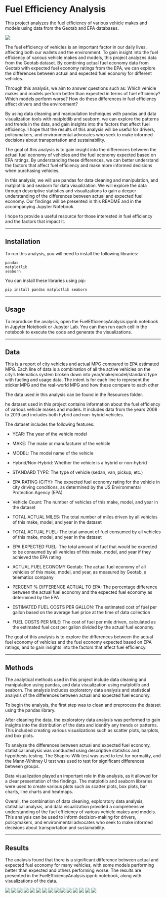# Fuel Efficiency Analysis
This project analyzes the fuel efficiency of various vehicle makes and models using data from the Geotab and EPA databases.

![](./Images/FuelEfficiency.jpg)

The fuel efficiency of vehicles is an important factor in our daily lives, affecting both our wallets and the environment. To gain insight into the fuel efficiency of various vehicle makes and models, this project analyzes data from the Geotab dataset. By combining actual fuel economy data from Geotab with expected fuel economy ratings from the EPA, we can explore the differences between actual and expected fuel economy for different vehicles.

Through this analysis, we aim to answer questions such as: Which vehicle makes and models perform better than expected in terms of fuel efficiency? Which models perform worse? How do these differences in fuel efficiency affect drivers and the environment?

By using data cleaning and manipulation techniques with pandas and data visualization tools with matplotlib and seaborn, we can explore the patterns and trends in the data, and gain insights into the factors that affect fuel efficiency. I hope that the results of this analysis will be useful for drivers, policymakers, and environmental advocates who seek to make informed decisions about transportation and sustainability.

The goal of this analysis is to gain insight into the differences between the actual fuel economy of vehicles and the fuel economy expected based on EPA ratings. By understanding these differences, we can better understand the factors that affect fuel efficiency and make more informed decisions when purchasing vehicles.

In this analysis, we will use pandas for data cleaning and manipulation, and matplotlib and seaborn for data visualization. We will explore the data through descriptive statistics and visualizations to gain a deeper understanding of the differences between actual and expected fuel economy. Our findings will be presented in this README and in the accompanying Jupyter Notebook.

I hope to provide a useful resource for those interested in fuel efficiency and the factors that impact it.

---

## Installation
To run this analysis, you will need to install the following libraries:

    pandas
    matplotlib
    seaborn
    
You can install these libraries using pip:

    pip install pandas matplotlib seaborn
    
---

## Usage
To reproduce the analysis, open the FuelEfficiencyAnalysis.ipynb notebook in Jupyter Notebook or Jupyter Lab. You can then run each cell in the notebook to execute the code and generate the visualizations.

---

## Data

This is a report of city vehicles and actual MPG compared to EPA estimated MPG. Each line of data is a combination of all the active vehicles on the city’s telematics system broken down into year/make/model/standard type with fueling and usage data. The intent is for each line to represent the sticker MPG and the real-world MPG and how these compare to each other


The data used in this analysis can be found in the Resources folder. 

he dataset used in this project contains information about the fuel efficiency of various vehicle makes and models. It includes data from the years 2008 to 2019 and includes both hybrid and non-hybrid vehicles.

The dataset includes the following features:

- YEAR: The year of the vehicle model

- MAKE: The make or manufacturer of the vehicle

- MODEL: The model name of the vehicle

- Hybrid/Non-Hybrid: Whether the vehicle is a hybrid or non-hybrid

- STANDARD TYPE: The type of vehicle (sedan, van, pickup, etc.)

- EPA RATING (CITY): The expected fuel economy rating for the vehicle in city driving conditions, as determined by the US 
Environmental Protection Agency (EPA)

- Vehicle Count: The number of vehicles of this make, model, and year in the dataset

- TOTAL ACTUAL MILES: The total number of miles driven by all vehicles of this make, model, and year in the dataset

- TOTAL ACTUAL FUEL: The total amount of fuel consumed by all vehicles of this make, model, and year in the dataset

- EPA EXPECTED FUEL: The total amount of fuel that would be expected to be consumed by all vehicles of this make, model, and year if they achieved the EPA rating

- ACTUAL FUEL ECONOMY Geotab: The actual fuel economy of all vehicles of this make, model, and year, as measured by Geotab, a telematics company

- PERCENT % DIFFERENCE ACTUAL TO EPA: The percentage difference between the actual fuel economy and the expected fuel economy as determined by the EPA

- ESTIMATED FUEL COSTS PER GALLON: The estimated cost of fuel per gallon based on the average fuel price at the time of data collection

- FUEL COSTS PER MILE: The cost of fuel per mile driven, calculated as the estimated fuel cost per gallon divided by the actual fuel economy.


The goal of this analysis is to explore the differences between the actual fuel economy of vehicles and the fuel economy expected based on EPA ratings, and to gain insights into the factors that affect fuel efficiency.

---

## Methods

The analytical methods used in this project include data cleaning and manipulation using pandas, and data visualization using matplotlib and seaborn. The analysis includes exploratory data analysis and statistical analysis of the differences between actual and expected fuel economy.

To begin the analysis, the first step was to clean and preprocess the dataset using the pandas library.

After cleaning the data, the exploratory data analysis was performed to gain insights into the distribution of the data and identify any trends or patterns. This included creating various visualizations such as scatter plots, barplots, and box plots.

To analyze the differences between actual and expected fuel economy, statistical analysis was conducted using descriptive statistics and hypothesis testing. The Shapiro-Wilk test was used to test for normality, and the Mann-Whitney U test was used to test for significant differences between groups.

Data visualization played an important role in this analysis, as it allowed for a clear presentation of the findings. The matplotlib and seaborn libraries were used to create various plots such as scatter plots, box plots, bar charts, line charts and heatmaps.

Overall, the combination of data cleaning, exploratory data analysis, statistical analysis, and data visualization provided a comprehensive understanding of the fuel efficiency of various vehicle makes and models. This analysis can be used to inform decision-making for drivers, policymakers, and environmental advocates who seek to make informed decisions about transportation and sustainability.

---

## Results
The analysis found that there is a significant difference between actual and expected fuel economy for many vehicles, with some models performing better than expected and others performing worse. The results are presented in the FuelEfficiencyAnalysis.ipynb notebook, along with visualizations of the data.

![](./Images/ActualVExpectedFuelEconomyScatter.jpg)
![](./Images/CompareVehichlesTotalCostAndPaybackPeriod.jpg)
![](./Images/CorrelationMatrix.jpg)
![](./Images/EPARatingVFuelEconomy.jpg)
![](./Images/EstimatedFuelCostEconomyType.jpg)
![](./Images/FuelCostByEconomyType.jpg)
![](./Images/FuelCostByMake.jpg)
![](./Images/FuelCostByVehicleType.jpg)
![](./Images/FuelEconomyByMake.jpg)
![](./Images/FuelEconomyEPARatingScatter.jpg)
![](./Images/FuelEconomyFrequency.jpg)
![](./Images/FuelEconomyYear.jpg)
![](./Images/HybridFuelEconomyBoxplot.jpg)
![](./Images/LinearRegression.jpg)
![](./Images/ProbabilityPlot.jpg)
